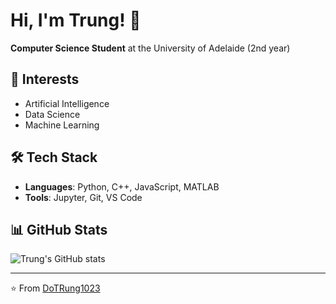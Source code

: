 # Hi, I'm Trung! 👋

**Computer Science Student** at the University of Adelaide (2nd year)

## 🎯 Interests
- Artificial Intelligence
- Data Science
- Machine Learning

## 🛠️ Tech Stack
- **Languages**: Python, C++, JavaScript, MATLAB
- **Tools**: Jupyter, Git, VS Code

## 📊 GitHub Stats
![Trung's GitHub stats](https://github-readme-stats.vercel.app/api?username=DoTRung1023&show_icons=true&theme=radical)

---
⭐️ From [DoTRung1023](https://github.com/DoTRung1023)